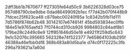 2dff3bb1b7670677
ff27305fe64d50c9
3b6226328d03ce75
957d88790cbe9dbe
0dad86499092b1ec
f77d42b070f448b9
7fdcec25f623ca48
c879abc00240f85a
1c8342b5fb11d111
7d5786f874b62b48
30142107e674614f
45bd593834ec0ffb
184e51e9765aefd3
7f0744cd310cb926
9984802c84adf8b1
179be28c2449c6e9
12ff851646d50e18
e49211f259d5c643
9e1c52076c395665
562328e74f522377
7e65864103db295f
46388a46efbb0df8
368b483a80d5ba1e
d74c0f172225c3fb
296a793621a7a60d
